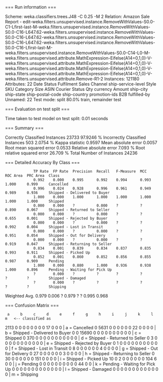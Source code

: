 === Run information ===

Scheme:       weka.classifiers.trees.J48 -C 0.25 -M 2
Relation:     Amazon Sale Report - edit-weka.filters.unsupervised.instance.RemoveWithValues-S0.0-C1-Lfirst-last-M-weka.filters.unsupervised.instance.RemoveWithValues-S0.0-C16-L647.62-weka.filters.unsupervised.instance.RemoveWithValues-S0.0-C16-L647.62-weka.filters.unsupervised.instance.RemoveWithValues-S0.0-C16-L647.62-weka.filters.unsupervised.instance.RemoveWithValues-S0.0-C16-Lfirst-last-M-weka.filters.unsupervised.instance.RemoveWithValues-S0.0-C14-L0-M-weka.filters.unsupervised.attribute.MathExpression-Eifelse(A14=0,1,0)-V-weka.filters.unsupervised.attribute.MathExpression-Eifelse(A14=0,1,0)-V-weka.filters.unsupervised.attribute.MathExpression-Eifelse(A14=0,1,0)-V-weka.filters.unsupervised.attribute.MathExpression-Eifelse(A14=0,1,0)-V-weka.filters.unsupervised.attribute.Remove-R1-2
Instances:    121180
Attributes:   22
              Date
              Status
              Fulfilment
              Sales Channel 
              ship-service-level
              Style
              SKU
              Category
              Size
              ASIN
              Courier Status
              Qty
              currency
              Amount
              ship-city
              ship-state
              ship-postal-code
              ship-country
              promotion-ids
              B2B
              fulfilled-by
              Unnamed: 22
Test mode:    split 80.0% train, remainder test

=== Evaluation on test split ===

Time taken to test model on test split: 0.01 seconds

=== Summary ===

Correctly Classified Instances       23733               97.9246 %
Incorrectly Classified Instances       503                2.0754 %
Kappa statistic                          0.9597
Mean absolute error                      0.0057
Root mean squared error                  0.0533
Relative absolute error                  7.093  %
Root relative squared error             26.709  %
Total Number of Instances            24236     

=== Detailed Accuracy By Class ===

                 TP Rate  FP Rate  Precision  Recall   F-Measure  MCC      ROC Area  PRC Area  Class
                 0.992    0.000    0.995      0.992    0.994      0.993    1.000     0.999     Cancelled
                 0.996    0.024    0.928      0.996    0.961      0.949    0.989     0.936     Shipped - Delivered to Buyer
                 1.000    0.000    1.000      1.000    1.000      1.000    1.000     1.000     Shipped
                 0.000    0.000    ?          0.000    ?          ?        0.890     0.067     Shipped - Returned to Seller
                 0.000    0.000    ?          0.000    ?          ?        0.655     0.001     Shipped - Rejected by Buyer
                 0.000    0.000    ?          0.000    ?          ?        0.992     0.004     Shipped - Lost in Transit
                 0.000    0.000    ?          0.000    ?          ?        0.951     0.054     Shipped - Out for Delivery
                 0.000    0.000    ?          0.000    ?          ?        0.919     0.047     Shipped - Returning to Seller
                 0.834    0.001    0.839      0.834    0.837      0.835    0.993     0.911     Shipped - Picked Up
                 0.852    0.001    0.860      0.852    0.856      0.855    0.987     0.909     Pending
                 1.000    0.000    0.880      1.000    0.936      0.938    1.000     0.896     Pending - Waiting for Pick Up
                 ?        0.000    ?          ?        ?          ?        ?         ?         Shipped - Damaged
                 ?        0.000    ?          ?        ?          ?        ?         ?         Shipping
Weighted Avg.    0.979    0.006    ?          0.979    ?          ?        0.995     0.968     

=== Confusion Matrix ===

     a     b     c     d     e     f     g     h     i     j     k     l     m   <-- classified as
  2113     0     0     0     0     0     0     0     0    17     0     0     0 |     a = Cancelled
     0  5631     0     0     0     0     0     0    22     0     0     0     0 |     b = Shipped - Delivered to Buyer
     0     0 15690     0     0     0     0     0     0     0     0     0     0 |     c = Shipped
     0   370     0     0     0     0     0     0     0     0     0     0     0 |     d = Shipped - Returned to Seller
     0     3     0     0     0     0     0     0     0     0     0     0     0 |     e = Shipped - Rejected by Buyer
     0     1     0     0     0     0     0     0     0     0     0     0     0 |     f = Shipped - Lost in Transit
     0     8     0     0     0     0     0     0     4     0     0     0     0 |     g = Shipped - Out for Delivery
     0    27     0     0     0     0     0     0     3     0     0     0     0 |     h = Shipped - Returning to Seller
     0    30     0     0     0     0     0     0   151     0     0     0     0 |     i = Shipped - Picked Up
    10     0     2     0     0     0     0     0     0   104     6     0     0 |     j = Pending
     0     0     0     0     0     0     0     0     0     0    44     0     0 |     k = Pending - Waiting for Pick Up
     0     0     0     0     0     0     0     0     0     0     0     0     0 |     l = Shipped - Damaged
     0     0     0     0     0     0     0     0     0     0     0     0     0 |     m = Shipping

